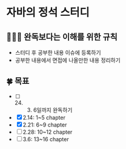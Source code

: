 # 자바의 정석 스터디

## 💁🏻‍♂️ 완독보다는 이해를 위한 규칙
- 스터디 후 공부한 내용 이슈에 등록하기
- 공부한 내용에서 면접에 나올만한 내용 정리하기

## 🍀 목표
- [ ] 24. 3. 6일까지 완독하기
- [x] 2.14: 1~5 chapter 
- [x] 2.21: 6~9 chapter
- [ ] 2.28: 10~12 chapter
- [ ] 3.6: 13~16 chapter
